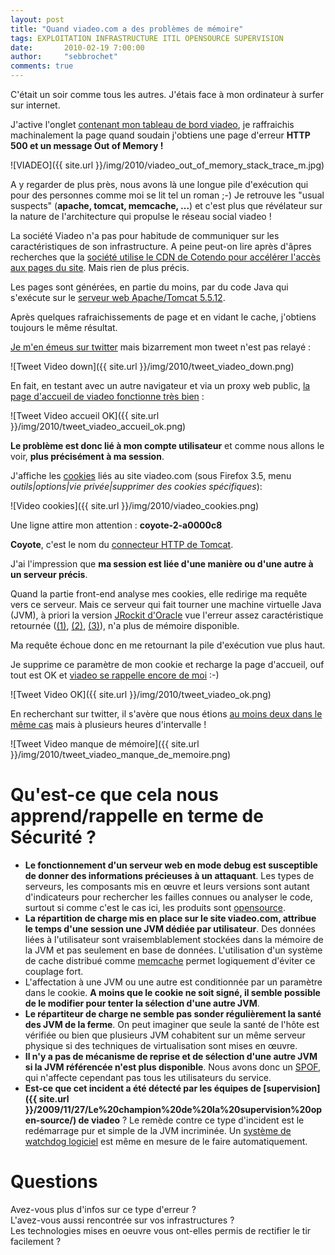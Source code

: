 ```yaml
---
layout: post
title: "Quand viadeo.com a des problèmes de mémoire"
tags: EXPLOITATION INFRASTRUCTURE ITIL OPENSOURCE SUPERVISION
date:       2010-02-19 7:00:00
author:     "sebbrochet"
comments: true
---
```


C'était un soir comme tous les autres. J'étais face à mon ordinateur à surfer sur internet.  

J'active l'onglet [contenant mon tableau de bord viadeo](http://www.viadeo.com/tableaudebord/accueil/), je raffraichis machinalement la page quand soudain j'obtiens une page d'erreur **HTTP 500 et un message Out of Memory !**

![VIADEO]({{ site.url }}/img/2010/viadeo_out_of_memory_stack_trace_m.jpg)

A y regarder de plus près, nous avons là une longue pile d'exécution qui pour des personnes comme moi se lit tel un roman ;-) Je retrouve les "usual suspects" (**apache, tomcat, memcache, ...**) et c'est plus que révélateur sur la nature de l'architecture qui propulse le réseau social viadeo !  

La société Viadeo n'a pas pour habitude de communiquer sur les caractéristiques de son infrastructure. A peine peut-on lire après d'âpres recherches que la [société utilise le CDN de Cotendo pour accélérer l'accès aux pages du site](http://www.marketwire.com/press-release/Viadeo-Chooses-Cotendo-Provide-CDN-Infrastructure-Global-Business-Social-Network-1028484.htm). Mais rien de plus précis.  

Les pages sont générées, en partie du moins, par du code Java qui s'exécute sur le [serveur web Apache/Tomcat 5.5.12](http://tomcat.apache.org/).

Après quelques rafraichissements de page et en vidant le cache, j'obtiens toujours le même résultat.

[Je m'en émeus sur twitter](http://twitter.com/sebbrochet/statuses/9254458981) mais bizarrement mon tweet n'est pas relayé :

![Tweet Video down]({{ site.url }}/img/2010/tweet_viadeo_down.png)

En fait, en testant avec un autre navigateur et via un proxy web public, [la page d'accueil de viadeo fonctionne très bien](http://twitter.com/sebbrochet/status/9255167375) :  

![Tweet Video accueil OK]({{ site.url }}/img/2010/tweet_viadeo_accueil_ok.png)

**Le problème est donc lié à mon compte utilisateur** et comme nous allons le voir, **plus précisément à ma session**.  

J'affiche les [cookies](http://fr.wikipedia.org/wiki/Cookie_%28informatique%29) liés au site viadeo.com (sous Firefox 3.5, menu *outils|options|vie privée|supprimer des cookies spécifiques*):

![Video cookies]({{ site.url }}/img/2010/viadeo_cookies.png)

Une ligne attire mon attention : **coyote-2-a0000c8**  

**Coyote**, c'est le nom du [connecteur HTTP de Tomcat](http://tomcat.apache.org/tomcat-4.1-doc/config/coyote.html).

J'ai l'impression que **ma session est liée d'une manière ou d'une autre à un serveur précis**.  

Quand la partie front-end analyse mes cookies, elle redirige ma requête vers ce serveur. Mais ce serveur qui fait tourner une machine virtuelle Java (JVM), à priori la version [JRockit d'Oracle](http://www.oracle.com/technology/products/jrockit/index.html) vue l'erreur assez caractéristique retournée ([(1)](http://javamonamour.blogspot.com/2009/09/javalangoutofmemoryerror.html), [(2)](http://mail.openjdk.java.net/pipermail/hotspot-gc-use/2008-May/000146.html), [(3)](http://www.coderanch.com/t/202946/Performance/java/Out-Memory-BEA-JRockit-R%5D)), n'a plus de mémoire disponible.  

Ma requête échoue donc en me retournant la pile d'exécution vue plus haut.  

Je supprime ce paramètre de mon cookie et recharge la page d'accueil, ouf tout est OK et [viadeo se rappelle encore de moi](http://twitter.com/sebbrochet/status/9255775848) :-)

![Tweet Video OK]({{ site.url }}/img/2010/tweet_viadeo_ok.png)

En recherchant sur twitter, il s'avère que nous étions [au moins deux dans le même cas](http://twitter.com/bzhgames/statuses/9263683612) mais à plusieurs heures d'intervalle !

![Tweet Video manque de mémoire]({{ site.url }}/img/2010/tweet_viadeo_manque_de_memoire.png)

# Qu'est-ce que cela nous apprend/rappelle en terme de Sécurité ?

* **Le fonctionnement d'un serveur web en mode debug est susceptible de donner des informations précieuses à un attaquant**. Les types de serveurs, les composants mis en œuvre et leurs versions sont autant d'indicateurs pour rechercher les failles connues ou analyser le code, surtout si comme c'est le cas ici, les produits sont [opensource](http://fr.wikipedia.org/wiki/Open_source).
* **La répartition de charge mis en place sur le site viadeo.com, attribue le temps d'une session une JVM dédiée par utilisateur**. Des données liées à l'utilisateur sont vraisemblablement stockées dans la mémoire de la JVM et pas seulement en base de données. L'utilisation d'un système de cache distribué comme [memcache](http://memcached.org/) permet logiquement d'éviter ce couplage fort.
* L'affectation à une JVM ou une autre est conditionnée par un paramètre dans le cookie. **A moins que le cookie ne soit signé, il semble possible de le modifier pour tenter la sélection d'une autre JVM**.
* **Le répartiteur de charge ne semble pas sonder régulièrement la santé des JVM de la ferme**. On peut imaginer que seule la santé de l'hôte est vérifiée ou bien que plusieurs JVM cohabitent sur un même serveur physique si des techniques de virtualisation sont mises en œuvre.
* **Il n'y a pas  de mécanisme de reprise et de sélection d'une autre JVM si la JVM référencée n'est plus disponible**. Nous avons donc un [SPOF](http://fr.wikipedia.org/wiki/Point_individuel_de_d%C3%A9faillance), qui n'affecte cependant pas tous les utilisateurs du service.
* **Est-ce que cet incident a été détecté par les équipes de [supervision]({{ site.url }}/2009/11/27/Le%20champion%20de%20la%20supervision%20open-source/) de viadeo** ? Le remède contre ce type d'incident est le redémarrage pur et simple de la JVM incriminée. Un [système de watchdog logiciel](http://fr.wikipedia.org/wiki/Chien_de_garde_%28informatique%29) est même en mesure de le faire automatiquement.

# Questions

Avez-vous plus d'infos sur ce type d'erreur ?  
L'avez-vous aussi rencontrée sur vos infrastructures ?  
Les technologies mises en oeuvre vous ont-elles permis de rectifier le tir facilement ?  

